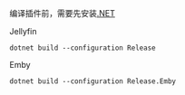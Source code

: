 编译插件前，需要先安装[.NET](https://dotnet.microsoft.com/en-us/download/dotnet/6.0)

Jellyfin

```shell
dotnet build --configuration Release
```

Emby

```shell
dotnet build --configuration Release.Emby
```
